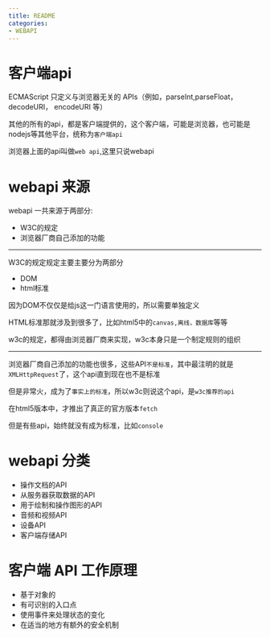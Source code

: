 ```yaml
---
title: README
categories: 
- WEBAPI
---
```


# 客户端api

ECMAScript 只定义与浏览器无关的 APIs（例如，parseInt,parseFloat， decodeURI， encodeURI 等）

其他的所有的api，都是客户端提供的，这个客户端，可能是浏览器，也可能是nodejs等其他平台，统称为`客户端api`

浏览器上面的api叫做`web api`,这里只说webapi

# webapi 来源


webapi 一共来源于两部分:

- W3C的规定
- 浏览器厂商自己添加的功能

---------------

W3C的规定规定主要主要分为两部分

- DOM
- html标准

因为DOM不仅仅是给js这一门语言使用的，所以需要单独定义

HTML标准那就涉及到很多了，比如html5中的`canvas,离线，数据库`等等

w3c的规定，都得由浏览器厂商来实现，w3c本身只是一个制定规则的组织

------------

浏览器厂商自己添加的功能也很多，这些API`不是标准`，其中最注明的就是`XMLHttpRequest`了，这个api直到现在也不是标准

但是非常火，成为了`事实上的标准`，所以w3c则说这个api，是`w3c推荐的api`

在html5版本中，才推出了真正的官方版本`fetch`

但是有些api，始终就没有成为标准，比如`console`


# webapi 分类

- 操作文档的API
- 从服务器获取数据的API 
- 用于绘制和操作图形的API
- 音频和视频API
- 设备API
- 客户端存储API



# 客户端  API 工作原理

- 基于对象的
- 有可识别的入口点
- 使用事件来处理状态的变化
- 在适当的地方有额外的安全机制
